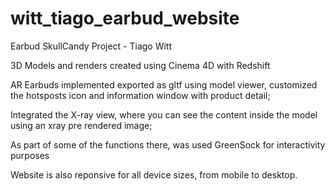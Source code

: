 # witt_tiago_earbud_website
 
Earbud SkullCandy Project - Tiago Witt

3D Models and renders created  using Cinema 4D with Redshift

AR Earbuds implemented exported as gltf using model viewer, customized the hotsposts  icon and information window with product detail;

Integrated the X-ray view, where you can see the content inside the model using an xray pre rendered image;

As part of some of the functions there, was used GreenSock for interactivity purposes

Website is also reponsive for all device sizes, from mobile to desktop.

